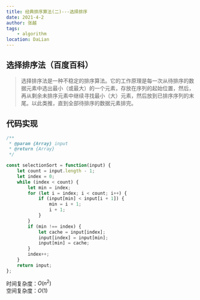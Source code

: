 ```yaml
---
title: 经典排序算法(二)---选择排序
date: 2021-4-2
author: 张越
tags:
    - algorithm
location: DaLian
---
```


## 选择排序法（百度百科）

> 选择排序法是一种不稳定的排序算法。它的工作原理是每一次从待排序的数据元素中选出最小（或最大）的一个元素，存放在序列的起始位置，然后，再从剩余未排序元素中继续寻找最小（大）元素，然后放到已排序序列的末尾。以此类推，直到全部待排序的数据元素排完。

## 代码实现

```js
/**
 * @param {Array} input
 * @return {Array}
 */

const selectionSort = function(input) {
    let count = input.length - 1;
    let index = 0;
    while (index < count) {
        let min = index;
        for (let i = index; i < count; i++) {
            if (input[min] < input[i + 1]) {
                min = i + 1;
                i + 1;
            }
        }
        if (min !== index) {
            let cache = input[index];
            input[index] = input[min];
            input[min] = cache;
        }
        index++;
    }
    return input;
};
```

时间复杂度：$O(n^2)$  
空间复杂度：$O(1)$

